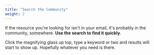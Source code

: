 ```yaml
---
title: "Search the Community"
weight: 2
---
```


If the resource you're looking for isn't in your email, it's probably in the community, somewhere. **Use the search to find it quickly**.

Click the magnifying glass up top, type a keyword or two and results will start to show up. Hopefully whatever you need is there.

